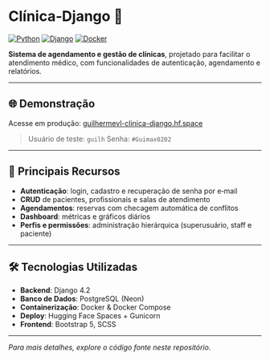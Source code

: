 # Clínica‑Django 🏥

[![Python](https://img.shields.io/badge/python-3.10-blue)](https://python.org) [![Django](https://img.shields.io/badge/django-4.2-green)](https://djangoproject.com) [![Docker](https://img.shields.io/badge/docker-%232496ed.svg?style=flat\&logo=docker\&logoColor=white)](https://docker.com)

**Sistema de agendamento e gestão de clínicas**, projetado para facilitar o atendimento médico, com funcionalidades de autenticação, agendamento e relatórios.

---

## 🌐 Demonstração

Acesse em produção: [guilhermevl-clinica-django.hf.space](https://guilhermevl-clinica-django.hf.space)

> Usuário de teste: `guilh`
> Senha: `#Guimax0202`

---

## 🚀 Principais Recursos

* **Autenticação**: login, cadastro e recuperação de senha por e‑mail
* **CRUD** de pacientes, profissionais e salas de atendimento
* **Agendamentos**: reservas com checagem automática de conflitos
* **Dashboard**: métricas e gráficos diários
* **Perfis e permissões**: administração hierárquica (superusuário, staff e paciente)

---

## 🛠️ Tecnologias Utilizadas

* **Backend**: Django 4.2
* **Banco de Dados**: PostgreSQL (Neon)
* **Containerização**: Docker & Docker Compose
* **Deploy**: Hugging Face Spaces + Gunicorn
* **Frontend**: Bootstrap 5, SCSS

---

*Para mais detalhes, explore o código fonte neste repositório.*
